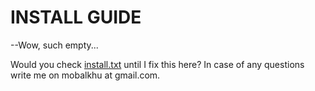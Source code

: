 # INSTALL GUIDE

--Wow, such empty...

Would you check [install.txt](install.txt) until I fix this here?
In case of any questions write me on mobalkhu at gmail.com.
